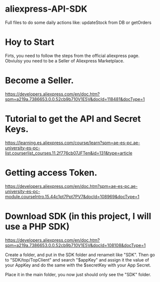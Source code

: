# aliexpress-API-SDK
Full files to do some daily actions like: updateStock from DB or getOrders

# Hoy to Start

Firts, you need to follow the steps from the official aliexpress page. 
Obviulsy you need to be a Seller of Aliexpress Marketplace.

# Become a Seller.
https://developers.aliexpress.com/en/doc.htm?spm=a219a.7386653.0.0.52cb9b710V1E5V&docId=118481&docType=1

# Tutorial to get the API and Secret Keys.
https://learning.es.aliexpress.com/course/learn?spm=ae-es-pc.ae-university-es-pc-list.courserlist_courses.11.2f776cb07JFTen&id=131&type=article

# Getting access Token.
https://developers.aliexpress.com/en/doc.htm?spm=ae-es-pc.ae-university-es-pc-module.courseIntro.15.44c1pt7Ppt7PV7&docId=108969&docType=1

# Download SDK (in this project, I will use a PHP SDK)
https://developers.aliexpress.com/en/doc.htm?spm=a219a.7386653.0.0.52cb9b710V1E5V&docId=108108&docType=1

Create a folder, and put in the SDK folder and renameit like "SDK". Then go to "SDK/top/TopClient" and search "$appKey" and assign it the value of your AppKey and do the same with the $secretKey with your App Secret.

Place it in the main folder, you now just should only see the "SDK" folder.



